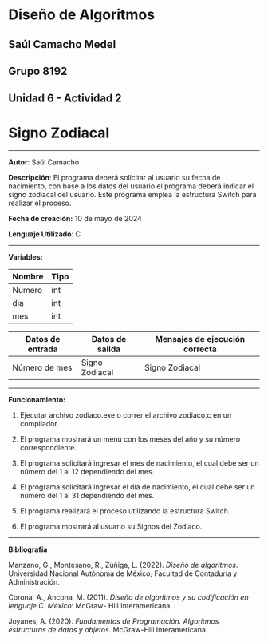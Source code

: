 # Diseño de Algoritmos

## Saúl Camacho Medel

## Grupo 8192

## Unidad 6 - Actividad 2

# Signo Zodiacal
---

**Autor**: Saúl Camacho

**Descripción**: El programa deberá solicitar al usuario su fecha de nacimiento, con base a los datos del usuario el programa deberá indicar el signo zodiacal del usuario.
                Este programa emplea la estructura Switch para realizar el proceso.


**Fecha de creación:** 10 de mayo de 2024

**Lenguaje Utilizado**: C

---

**Variables:** 

| Nombre | Tipo |
| --- | --- |
| Numero | int |
| dia | int |
| mes | int |


| Datos de entrada | Datos de salida | Mensajes de ejecución correcta |
| --- | --- | --- |
| Número de mes | Signo Zodiacal | Signo Zodiacal |

---

**Funcionamiento:**

1. Ejecutar archivo zodiaco.exe o correr el archivo zodiaco.c en un compilador.

2. El programa mostrará un menú con los meses del año y su número correspondiente.

3. El programa solicitará ingresar el mes de nacimiento, el cual debe ser un número del 1 al 12 dependiendo del mes.

4. El programa solicitará ingresar el día de nacimiento, el cual debe ser un número del 1 al 31 dependiendo del mes.

5. El programa realizará el proceso utilizando la estructura Switch.

6. El programa mostrará al usuario su Signos del Zodiaco.

---

**Bibliografía**

Manzano, G., Montesano, R., Zúñiga, L. (2022). *Diseño de algoritmos*. Universidad Nacional Autónoma de México; Facultad de Contaduría y Administración.

Corona, A., Ancona, M. (2011). *Diseño de algoritmos y su codificación en lenguaje C. México*: McGraw- Hill Interamericana.

Joyanes, A. (2020). *Fundamentos de Programación. Algoritmos, estructuras de datos y objetos*. McGraw-Hill Interamericana.
